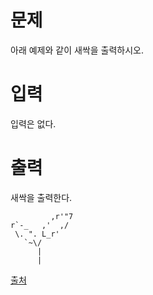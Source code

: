 # 문제

아래 예제와 같이 새싹을 출력하시오.

# 입력

입력은 없다.

# 출력

새싹을 출력한다.

```
         ,r'"7
r`-_   ,'  ,/
 \. ". L_r'
   `~\/
      |
      |
```      
[출처](https://www.acmicpc.net/problem/25083)
